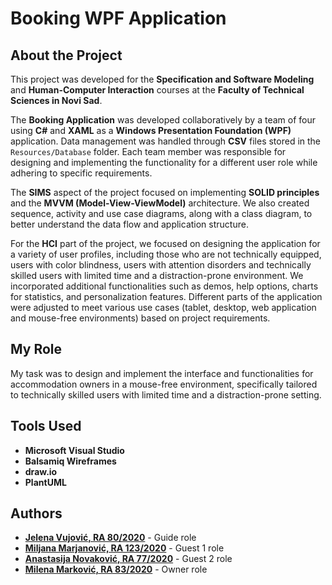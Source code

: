 # Booking WPF Application

## About the Project

This project was developed for the **Specification and Software Modeling** and **Human-Computer Interaction** courses at the **Faculty of Technical Sciences in Novi Sad**.

The **Booking Application** was developed collaboratively by a team of four using **C#** and **XAML** as a **Windows Presentation Foundation (WPF)** application. Data management was handled through **CSV** files stored in the `Resources/Database` folder. Each team member was responsible for designing and implementing the functionality for a different user role while adhering to specific requirements.

The **SIMS** aspect of the project focused on implementing **SOLID principles** and the **MVVM (Model-View-ViewModel)** architecture. We also created sequence, activity and use case diagrams, along with a class diagram, to better understand the data flow and application structure.

For the **HCI** part of the project, we focused on designing the application for a variety of user profiles, including those who are not technically equipped, users with color blindness, users with attention disorders and technically skilled users with limited time and a distraction-prone environment. We incorporated additional functionalities such as demos, help options, charts for statistics, and personalization features. Different parts of the application were adjusted to meet various use cases (tablet, desktop, web application and mouse-free environments) based on project requirements.

## My Role

My task was to design and implement the interface and functionalities for accommodation owners in a mouse-free environment, specifically tailored to technically skilled users with limited time and a distraction-prone setting.

## Tools Used

- **Microsoft Visual Studio**
- **Balsamiq Wireframes**
- **draw.io**
- **PlantUML**

## Authors

- **[Jelena Vujović, RA 80/2020](https://github.com/zanyaIO)** - Guide role
- **[Miljana Marjanović, RA 123/2020](https://github.com/MiljanaMa)** - Guest 1 role
- **[Anastasija Novaković, RA 77/2020](https://github.com/anastano)** - Guest 2 role
- **[Milena Marković, RA 83/2020](https://github.com/MilenaM06)** - Owner role

